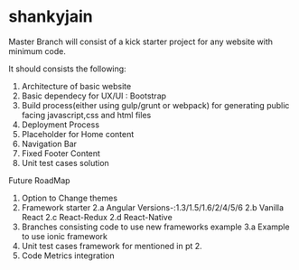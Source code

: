 # shankyjain

Master Branch will consist of a kick starter project for any website with minimum code.

It should consists the following:

1. Architecture of basic website
2. Basic dependecy for UX/UI : Bootstrap
3. Build process(either using gulp/grunt or webpack) for generating public facing javascript,css and html files
4. Deployment Process
5. Placeholder for Home content
6. Navigation Bar
7. Fixed Footer Content
8. Unit test cases solution

Future RoadMap
1. Option to Change themes
2. Framework starter
  2.a Angular Versions-:1.3/1.5/1.6/2/4/5/6
  2.b Vanilla React
  2.c React-Redux
  2.d React-Native
3. Branches consisting code to use new frameworks example 
  3.a Example to use ionic framework
4. Unit test cases framework for mentioned in pt 2.
5. Code Metrics integration 
